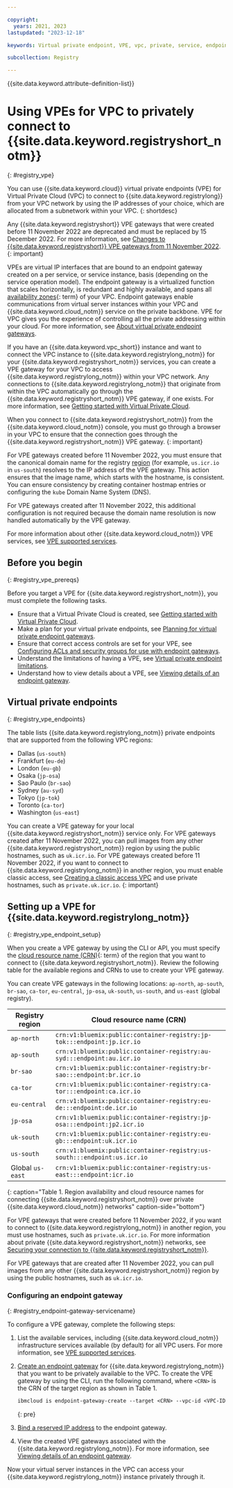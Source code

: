 ```yaml
---

copyright:
  years: 2021, 2023
lastupdated: "2023-12-18"

keywords: Virtual private endpoint, VPE, vpc, private, service, endpoint gateway, gateway, endpoint

subcollection: Registry

---
```


{{site.data.keyword.attribute-definition-list}}

# Using VPEs for VPC to privately connect to {{site.data.keyword.registryshort_notm}}
{: #registry_vpe}

You can use {{site.data.keyword.cloud}} virtual private endpoints (VPE) for Virtual Private Cloud (VPC) to connect to {{site.data.keyword.registrylong}} from your VPC network by using the IP addresses of your choice, which are allocated from a subnetwork within your VPC.
{: shortdesc}

 Any {{site.data.keyword.registryshort}} VPE gateways that were created before 11 November 2022 are deprecated and must be replaced by 15 December 2022. For more information, see [Changes to {{site.data.keyword.registryshort}} VPE gateways from 11 November 2022](/docs/Registry?topic=Registry-registry_notices_vpe).
{: important}

VPEs are virtual IP interfaces that are bound to an endpoint gateway created on a per service, or service instance, basis (depending on the service operation model). The endpoint gateway is a virtualized function that scales horizontally, is redundant and highly available, and spans all [availability zones](#x7018171){: term} of your VPC. Endpoint gateways enable communications from virtual server instances within your VPC and {{site.data.keyword.cloud_notm}} service on the private backbone. VPE for VPC gives you the experience of controlling all the private addressing within your cloud. For more information, see [About virtual private endpoint gateways](/docs/vpc?topic=vpc-about-vpe).

If you have an {{site.data.keyword.vpc_short}} instance and want to connect the VPC instance to {{site.data.keyword.registrylong_notm}} for your {{site.data.keyword.registryshort_notm}} services, you can create a VPE gateway for your VPC to access {{site.data.keyword.registrylong_notm}} within your VPC network. Any connections to {{site.data.keyword.registrylong_notm}} that originate from within the VPC automatically go through the {{site.data.keyword.registryshort_notm}} VPE gateway, if one exists. For more information, see [Getting started with Virtual Private Cloud](/docs/vpc?topic=vpc-getting-started).

When you connect to {{site.data.keyword.registryshort_notm}} from the {{site.data.keyword.cloud_notm}} console, you must go through a browser in your VPC to ensure that the connection goes through the {{site.data.keyword.registryshort_notm}} VPE gateway.
{: important}

For VPE gateways created before 11 November 2022, you must ensure that the canonical domain name for the registry [region](/docs/Registry?topic=Registry-registry_overview#registry_regions) (for example, `us.icr.io` in `us-south`) resolves to the IP address of the VPE gateway. This action ensures that the image name, which starts with the hostname, is consistent. You can ensure consistency by creating container hostmap entries or configuring the `kube` Domain Name System (DNS).

For VPE gateways created after 11 November 2022, this additional configuration is not required because the domain name resolution is now handled automatically by the VPE gateway.

For more information about other {{site.data.keyword.cloud_notm}} VPE services, see [VPE supported services](/docs/vpc?topic=vpc-vpe-supported-services).

## Before you begin
{: #registry_vpe_prereqs}

Before you target a VPE for {{site.data.keyword.registryshort_notm}}, you must complete the following tasks.

- Ensure that a Virtual Private Cloud is created, see [Getting started with Virtual Private Cloud](/docs/vpc?topic=vpc-getting-started).
- Make a plan for your virtual private endpoints, see [Planning for virtual private endpoint gateways](/docs/vpc?topic=vpc-planning-considerations).
- Ensure that correct access controls are set for your VPE, see [Configuring ACLs and security groups for use with endpoint gateways](/docs/vpc?topic=vpc-configure-acls-sgs-endpoint-gateways).
- Understand the limitations of having a VPE, see [Virtual private endpoint limitations](/docs/vpc?topic=vpc-limitations-vpe).
- Understand how to view details about a VPE, see [Viewing details of an endpoint gateway](/docs/vpc?topic=vpc-vpe-viewing-details-of-an-endpoint-gateway).

## Virtual private endpoints
{: #registry_vpe_endpoints}

The table lists {{site.data.keyword.registrylong_notm}} private endpoints that are supported from the following VPC regions:

- Dallas (`us-south`)
- Frankfurt (`eu-de`)
- London (`eu-gb`)
- Osaka (`jp-osa`)
- Sao Paulo (`br-sao`)
- Sydney (`au-syd`)
- Tokyo (`jp-tok`)
- Toronto (`ca-tor`)
- Washington (`us-east`)

You can create a VPE gateway for your local {{site.data.keyword.registryshort_notm}} service only. For VPE gateways created after 11 November 2022, you can pull images from any other {{site.data.keyword.registryshort_notm}} region by using the public hostnames, such as `uk.icr.io`. For VPE gateways created before 11 November 2022, if you want to connect to {{site.data.keyword.registrylong_notm}} in another region, you must enable classic access, see [Creating a classic access VPC](/docs/vpc?topic=vpc-setting-up-access-to-classic-infrastructure#create-a-classic-access-vpc) and use private hostnames, such as `private.uk.icr.io`.
{: important}

## Setting up a VPE for {{site.data.keyword.registrylong_notm}}
{: #registry_vpe_endpoint_setup}

When you create a VPE gateway by using the CLI or API, you must specify the [cloud resource name (CRN)](#x9494304){: term} of the region that you want to connect to {{site.data.keyword.registryshort_notm}}. Review the following table for the available regions and CRNs to use to create your VPE gateway.

You can create VPE gateways in the following locations: `ap-north`, `ap-south`, `br-sao`, `ca-tor`, `eu-central`, `jp-osa`, `uk-south`, `us-south`, and `us-east` (global registry).

| Registry region | Cloud resource name (CRN) |
|-----------------|---------------------------|
| `ap-north` | `crn:v1:bluemix:public:container-registry:jp-tok:::endpoint:jp.icr.io` |
| `ap-south` | `crn:v1:bluemix:public:container-registry:au-syd:::endpoint:au.icr.io` |
| `br-sao` | `crn:v1:bluemix:public:container-registry:br-sao:::endpoint:br.icr.io` |
| `ca-tor` | `crn:v1:bluemix:public:container-registry:ca-tor:::endpoint:ca.icr.io` |
| `eu-central` | `crn:v1:bluemix:public:container-registry:eu-de:::endpoint:de.icr.io` |
| `jp-osa` | `crn:v1:bluemix:public:container-registry:jp-osa:::endpoint:jp2.icr.io` |
| `uk-south` | `crn:v1:bluemix:public:container-registry:eu-gb:::endpoint:uk.icr.io` |
| `us-south` | `crn:v1:bluemix:public:container-registry:us-south:::endpoint:us.icr.io` |
| Global `us-east` | `crn:v1:bluemix:public:container-registry:us-east:::endpoint:icr.io` |
{: caption="Table 1. Region availability and cloud resource names for connecting {{site.data.keyword.registryshort_notm}} over private {{site.data.keyword.cloud_notm}} networks" caption-side="bottom"}

For VPE gateways that were created before 11 November 2022, if you want to connect to {{site.data.keyword.registrylong_notm}} in another region, you must use hostnames, such as `private.uk.icr.io`. For more information about private {{site.data.keyword.registryshort_notm}} networks, see [Securing your connection to {{site.data.keyword.registryshort_notm}}](/docs/Registry?topic=Registry-registry_private).

For VPE gateways that are created after 11 November 2022, you can pull images from any other {{site.data.keyword.registryshort_notm}} region by using the public hostnames, such as `uk.icr.io`.

### Configuring an endpoint gateway
{: #registry_endpoint-gateway-servicename}

To configure a VPE gateway, complete the following steps:

1. List the available services, including {{site.data.keyword.cloud_notm}} infrastructure services available (by default) for all VPC users. For more information, see [VPE supported services](/docs/vpc?topic=vpc-vpe-supported-services).
2. [Create an endpoint gateway](/docs/vpc?topic=vpc-ordering-endpoint-gateway) for {{site.data.keyword.registrylong_notm}} that you want to be privately available to the VPC. To create the VPE gateway by using the CLI, run the following command, where `<CRN>` is the CRN of the target region as shown in Table 1.

    ```txt
    ibmcloud is endpoint-gateway-create --target <CRN> --vpc-id <VPC-ID> --name myname
    ```
    {: pre}

3. [Bind a reserved IP address](/docs/vpc?topic=vpc-bind-unbind-reserved-ip) to the endpoint gateway.
4. View the created VPE gateways associated with the {{site.data.keyword.registrylong_notm}}. For more information, see [Viewing details of an endpoint gateway](/docs/vpc?topic=vpc-vpe-viewing-details-of-an-endpoint-gateway).

Now your virtual server instances in the VPC can access your {{site.data.keyword.registrylong_notm}} instance privately through it.
